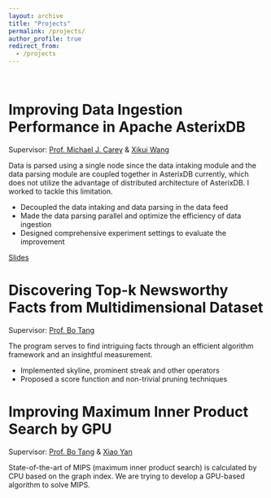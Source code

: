 ```yaml
---
layout: archive
title: "Projects"
permalink: /projects/
author_profile: true
redirect_from:
  - /projects
---
```

<br>

Improving Data Ingestion Performance in Apache AsterixDB
======

Supervisor: [Prof. Michael J. Carey](https://www.ics.uci.edu/~mjcarey/) & [Xikui Wang](https://www.linkedin.com/in/xikuiw/)                                    

Data is parsed using a single node since the data intaking module and the data parsing
module are coupled together in AsterixDB currently, which does not utilize the advantage
of distributed architecture of AsterixDB. I worked to tackle this limitation.

* Decoupled the data intaking and data parsing in the data feed
* Made the data parsing parallel and optimize the efficiency of data ingestion 
* Designed comprehensive experiment settings to evaluate the improvement

[Slides](https://17565600824.github.io/files/AsterixDB_Ingestion.pdf)

Discovering Top-k Newsworthy Facts from Multidimensional Dataset
======

Supervisor: [Prof. Bo Tang](https://acm.sustech.edu.cn/btang/)

The program serves to find intriguing facts through an efficient algorithm framework
and an insightful measurement.

* Implemented skyline, prominent streak and other operators
* Proposed a score function and non-trivial pruning techniques

Improving Maximum Inner Product Search by GPU
======

Supervisor: [Prof. Bo Tang](https://acm.sustech.edu.cn/btang/) & [Xiao Yan](https://scholar.google.com/citations?hl=zh-CN&user=rzNoyOIAAAAJ)

State-of-the-art of MIPS (maximum inner product search) is calculated by CPU based
on the graph index. We are trying to develop a GPU-based algorithm to solve MIPS.




